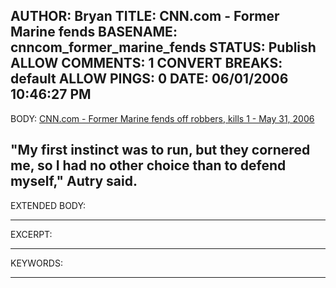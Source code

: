 AUTHOR: Bryan
TITLE: CNN.com - Former Marine fends
BASENAME: cnncom_former_marine_fends
STATUS: Publish
ALLOW COMMENTS: 1
CONVERT BREAKS: __default__
ALLOW PINGS: 0
DATE: 06/01/2006 10:46:27 PM
-----
BODY:
<a title="CNN.com - Former Marine fends off robbers, kills 1 - May 31, 2006" href="http://www.cnn.com/2006/US/05/31/veteran.robbery.ap/index.html">CNN.com - Former Marine fends off robbers, kills 1 - May 31, 2006</a>

"My first instinct was to run, but they cornered me, so I had no other choice than to defend myself," Autry said.
-----
EXTENDED BODY:

-----
EXCERPT:

-----
KEYWORDS:

-----


